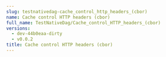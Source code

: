 ```yaml
---
slug: testnativedag-cache_control_http_headers_(cbor)
name: Cache control HTTP headers (cbor)
full_name: TestNativeDag/Cache_control_HTTP_headers_(cbor)
versions:
  - dev-44b0eaa-dirty
  - v0.0.2
title: Cache control HTTP headers (cbor)
---
```


